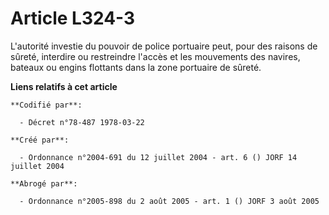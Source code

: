 # Article L324-3

L'autorité investie du pouvoir de police portuaire peut, pour des raisons de sûreté, interdire ou restreindre l'accès et les
mouvements des navires, bateaux ou engins flottants dans la zone portuaire de sûreté.

**Liens relatifs à cet article**

	**Codifié par**:

	  - Décret n°78-487 1978-03-22

	**Créé par**:

	  - Ordonnance n°2004-691 du 12 juillet 2004 - art. 6 () JORF 14 juillet 2004

	**Abrogé par**:

	  - Ordonnance n°2005-898 du 2 août 2005 - art. 1 () JORF 3 août 2005
